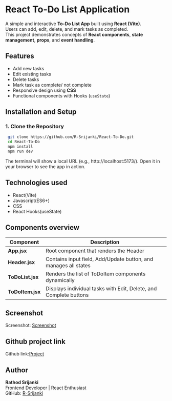 # React To-Do List Application

A simple and interactive **To-Do List App** built using **React (Vite)**.  
Users can add, edit, delete, and mark tasks as completed.  
This project demonstrates concepts of **React components**, **state management**, **props**, and **event handling**.

## Features

* Add new tasks
* Edit existing tasks
* Delete tasks
* Mark task as complete/ not complete
* Responsive design using **CSS**
* Functional components with Hooks (`useState`)

## Installation and Setup

### 1. Clone the Repository
```bash
 git clone https://github.com/R-Srijanki/React-To-Do.git
 cd React-To-Do
 npm install
 npm run dev
 ```

The terminal will show a local URL (e.g., http://localhost:5173/).
Open it in your browser to see the app in action.

## Technologies used

* React(Vite)
* Javascript(ES6+)
* CSS
* React Hooks(useState)

## Components overview

| Component        | Description                                                       |
| ---------------- | ----------------------------------------------------------------- |
| **App.jsx**      | Root component that renders the Header                            |
| **Header.jsx**   | Contains input field, Add/Update button, and manages all states   |
| **ToDoList.jsx** | Renders the list of ToDoItem components dynamically               |
| **ToDoItem.jsx** | Displays individual tasks with Edit, Delete, and Complete buttons |

## Screenshot

Screenshot: [Screenshot](./src/assets/Screenshot%202025-10-16%20182023.png)

## Github project link

Github link:[Project](https://github.com/R-Srijanki/React-To-Do.git)

## Author
**Rathod Srijanki**  
Frontend Developer | React Enthusiast  
GitHub: [R-Srijanki](https://github.com/R-Srijanki)